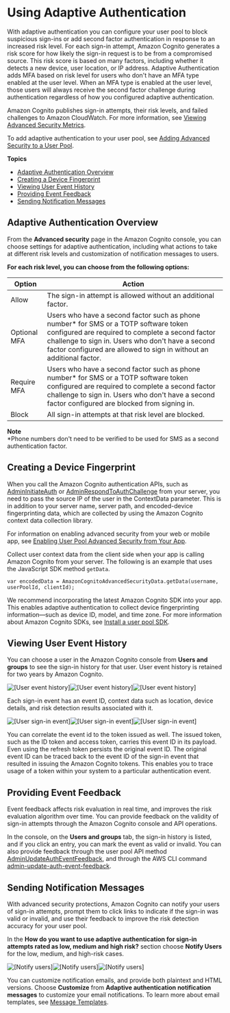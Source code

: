 # Using Adaptive Authentication<a name="cognito-user-pool-settings-adaptive-authentication"></a>

With adaptive authentication you can configure your user pool to block suspicious sign\-ins or add second factor authentication in response to an increased risk level\. For each sign\-in attempt, Amazon Cognito generates a risk score for how likely the sign\-in request is to be from a compromised source\. This risk score is based on many factors, including whether it detects a new device, user location, or IP address\. Adaptive Authentication adds MFA based on risk level for users who don't have an MFA type enabled at the user level\. When an MFA type is enabled at the user level, those users will always receive the second factor challenge during authentication regardless of how you configured adaptive authentication\.

Amazon Cognito publishes sign\-in attempts, their risk levels, and failed challenges to Amazon CloudWatch\. For more information, see [Viewing Advanced Security Metrics](user-pool-settings-viewing-advanced-security-metrics.md)\.

To add adaptive authentication to your user pool, see [Adding Advanced Security to a User Pool](cognito-user-pool-settings-advanced-security.md)\.

**Topics**
+ [Adaptive Authentication Overview](#security-cognito-user-pool-settings-adaptive-authentication-overview)
+ [Creating a Device Fingerprint](#user-pool-settings-adaptive-authentication-device-fingerprint)
+ [Viewing User Event History](#user-pool-settings-adaptive-authentication-event-user-history)
+ [Providing Event Feedback](#user-pool-settings-adaptive-authentication-feedback)
+ [Sending Notification Messages](#user-pool-settings-adaptive-authentication-messages)

## Adaptive Authentication Overview<a name="security-cognito-user-pool-settings-adaptive-authentication-overview"></a>

From the **Advanced security** page in the Amazon Cognito console, you can choose settings for adaptive authentication, including what actions to take at different risk levels and customization of notification messages to users\.




**For each risk level, you can choose from the following options:**  

| Option | Action | 
| --- | --- | 
| Allow | The sign\-in attempt is allowed without an additional factor\. | 
| Optional MFA | Users who have a second factor such as phone number\* for SMS or a TOTP software token configured are required to complete a second factor challenge to sign in\. Users who don't have a second factor configured are allowed to sign in without an additional factor\. | 
| Require MFA | Users who have a second factor such as phone number\* for SMS or a TOTP software token configured are required to complete a second factor challenge to sign in\. Users who don't have a second factor configured are blocked from signing in\. | 
| Block | All sign\-in attempts at that risk level are blocked\. | 

**Note**  
\*Phone numbers don't need to be verified to be used for SMS as a second authentication factor\.

## Creating a Device Fingerprint<a name="user-pool-settings-adaptive-authentication-device-fingerprint"></a>

When you call the Amazon Cognito authentication APIs, such as [AdminInitiateAuth](https://docs.aws.amazon.com/cognito-user-identity-pools/latest/APIReference/API_AdminInitiateAuth.html) or [AdminRespondToAuthChallenge](https://docs.aws.amazon.com/cognito-user-identity-pools/latest/APIReference/API_AdminRespondToAuthChallenge.html) from your server, you need to pass the source IP of the user in the ContextData parameter\. This is in addition to your server name, server path, and encoded\-device fingerprinting data, which are collected by using the Amazon Cognito context data collection library\. 

For information on enabling advanced security from your web or mobile app, see [Enabling User Pool Advanced Security from Your App](user-pool-settings-viewing-advanced-security-app.md)\.

Collect user context data from the client side when your app is calling Amazon Cognito from your server\. The following is an example that uses the JavaScript SDK method `getData`\.

```
var encodedData = AmazonCognitoAdvancedSecurityData.getData(username, userPoolId, clientId);
```

We recommend incorporating the latest Amazon Cognito SDK into your app\. This enables adaptive authentication to collect device fingerprinting information—such as device ID, model, and time zone\. For more information about Amazon Cognito SDKs, see [Install a user pool SDK](https://docs.aws.amazon.com/cognito/latest/developerguide/user-pool-sdk-links.html)\.

## Viewing User Event History<a name="user-pool-settings-adaptive-authentication-event-user-history"></a>

You can choose a user in the Amazon Cognito console from **Users and groups** to see the sign\-in history for that user\. User event history is retained for two years by Amazon Cognito\.

![\[User event history\]](http://docs.aws.amazon.com/cognito/latest/developerguide/)![\[User event history\]](http://docs.aws.amazon.com/cognito/latest/developerguide/)![\[User event history\]](http://docs.aws.amazon.com/cognito/latest/developerguide/)

Each sign\-in event has an event ID, context data such as location, device details, and risk detection results associated with it\.

![\[User sign-in event\]](http://docs.aws.amazon.com/cognito/latest/developerguide/)![\[User sign-in event\]](http://docs.aws.amazon.com/cognito/latest/developerguide/)![\[User sign-in event\]](http://docs.aws.amazon.com/cognito/latest/developerguide/)

You can correlate the event id to the token issued as well\. The issued token, such as the ID token and access token, carries this event ID in its payload\. Even using the refresh token persists the original event ID\. The original event ID can be traced back to the event ID of the sign\-in event that resulted in issuing the Amazon Cognito tokens\. This enables you to trace usage of a token within your system to a particular authentication event\.

## Providing Event Feedback<a name="user-pool-settings-adaptive-authentication-feedback"></a>

Event feedback affects risk evaluation in real time, and improves the risk evaluation algorithm over time\. You can provide feedback on the validity of sign\-in attempts through the Amazon Cognito console and API operations\.

In the console, on the **Users and groups** tab, the sign\-in history is listed, and if you click an entry, you can mark the event as valid or invalid\. You can also provide feedback through the user pool API method [AdminUpdateAuthEventFeedback](https://docs.aws.amazon.com/cognito-user-identity-pools/latest/APIReference/API_AdminUpdateAuthEventFeedback.html), and through the AWS CLI command [admin\-update\-auth\-event\-feedback](https://docs.aws.amazon.com/cli/latest/reference/cognito-idp/admin-update-auth-event-feedback.html)\.

## Sending Notification Messages<a name="user-pool-settings-adaptive-authentication-messages"></a>

With advanced security protections, Amazon Cognito can notify your users of sign\-in attempts, prompt them to click links to indicate if the sign\-in was valid or invalid, and use their feedback to improve the risk detection accuracy for your user pool\. 

In the **How do you want to use adaptive authentication for sign\-in attempts rated as low, medium and high risk?** section choose **Notify Users** for the low, medium, and high\-risk cases\.

![\[Notify users\]](http://docs.aws.amazon.com/cognito/latest/developerguide/)![\[Notify users\]](http://docs.aws.amazon.com/cognito/latest/developerguide/)![\[Notify users\]](http://docs.aws.amazon.com/cognito/latest/developerguide/)

You can customize notification emails, and provide both plaintext and HTML versions\. Choose **Customize** from **Adaptive authentication notification messages** to customize your email notifications\. To learn more about email templates, see [Message Templates](cognito-user-pool-settings-message-templates.md)\.